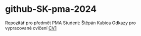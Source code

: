 # github-SK-pma-2024
Repozitář pro předmět PMA
Student: Štěpán Kubica
Odkazy pro vypracované cvičení
[CV1](https://github.com/Bookworm-afk/github-SK-pma-2024/tree/CV1)

